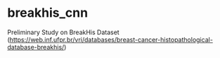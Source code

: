 # breakhis_cnn
Preliminary Study on BreakHis Dataset (https://web.inf.ufpr.br/vri/databases/breast-cancer-histopathological-database-breakhis/)
